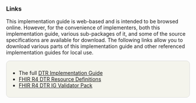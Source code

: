 <!-- ============ Formatting ===================================== -->
<style>
.pbox{
    background-color: rgb(230, 230, 210, 0.4); 
    border-style: solid; 
    border-width: thin;  
    padding: 10px; 
    border-radius: 10px; 
    border-color: gainsboro;
 }

.notebox{
    background-color: rgb(240, 248, 255, 0.6); 
    border-left: double silver;
    border-top: solid 1px whitesmoke;
    border-right: solid 1px whitesmoke;
    border-bottom: solid 1px whitesmoke;
    border-radius: 5px; 
    padding-left: 15px; 
    padding-top: 10px;
    padding-bottom: 10px;
 }

  table, th, td 
  {
    border: 1px solid gainsboro; 
  }
  th {
    background: ivory; 
    padding-left: 3px;
    padding-right: 3px;
  }
</style>
<!-- ============================================================== -->

### Links

This implementation guide is web-based and is intended to be browsed online.  However, for the convenience of implementers, both this implementation guide, various sub-packages of it, and some of the source specifications are available for download.  The following links allow you to download various parts of this implementation guide and other referenced implementation guides for local use.

<div markdown="1" class="pbox">
<ul>
    <li>The full <a href="full-ig.zip">DTR Implementation Guide</a></li>
    <li><a href="definitions.json.zip">FHIR R4 DTR Resource Definitions</a></li>
    <li><a href="validator-hl7.fhir.us.davinci-dtr.pack">FHIR R4 DTR IG Validator Pack</a></li>
</ul>
</div>
<br>